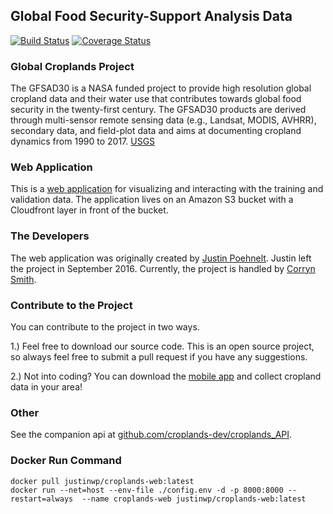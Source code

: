 ## Global Food Security-Support Analysis Data

[![Build Status](https://travis-ci.org/justinwp/croplands-web.svg)](https://travis-ci.org/justinwp/croplands-web) [![Coverage Status](https://coveralls.io/repos/justinwp/croplands-web/badge.svg)](https://coveralls.io/r/justinwp/croplands-web)

### Global Croplands Project
The GFSAD30 is a NASA funded project to provide high resolution global cropland data and their water use that
contributes towards global food security in the twenty-first century. The GFSAD30 products are derived through
multi-sensor remote sensing data (e.g., Landsat, MODIS, AVHRR), secondary data, and field-plot data and aims at
documenting cropland dynamics from 1990 to 2017. [USGS](http://geography.wr.usgs.gov/science/croplands/)

### Web Application
This is a [web application](https://croplands.org) for visualizing and interacting with the training and validation
data. The application lives on an Amazon S3 bucket with a Cloudfront layer in front of the bucket.

### The Developers
The web application was originally created by [Justin Poehnelt](https://github.com/justinwp).  Justin left the project
in September 2016.  Currently, the project is handled by [Corryn Smith](https://github.com/clsmit8703).


### Contribute to the Project
You can contribute to the project in two ways.

1.) Feel free to download our source code.  This is an open source project, so always feel free to submit a pull request
if you have any suggestions.

2.) Not into coding? You can download the [mobile app](https://croplands.org/mobile) and collect cropland data in your
area!

### Other
See the companion api at [github.com/croplands-dev/croplands_API](https://github.com/croplands-dev/croplands_API).


### Docker Run Command

```
docker pull justinwp/croplands-web:latest
docker run --net=host --env-file ./config.env -d -p 8000:8000 --restart=always  --name croplands-web justinwp/croplands-web:latest
```

